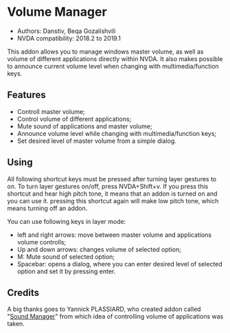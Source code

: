 # Volume Manager #

* Authors: Danstiv, Beqa Gozalishvili
* NVDA compatibility: 2018.2 to 2019.1

This addon allows you to manage windows master volume, as well as volume of different applications directly within NVDA.
It also makes possible to announce current volume level when changing with multimedia/function keys.

## Features ##

* Controll master volume;
* Control volume of different applications;
* Mute sound of applications and master volume;
* Announce volume level while changing with multimedia/function keys;
* Set desired level of master volume from a simple dialog.

## Using ##

All following shortcut keys must be pressed after turning layer gestures to on.
To turn layer gestures on/off, press  NVDA+Shift+v.
If you press this shortcut and hear high pitch tone, it means that an addon is turned on and you can use it. pressing this shortcut again will make low pitch tone, which means turning off an addon.

You can use following keys in layer mode:

* left and right arrows: move between master volume and applications volume controlls;
* Up and down arrows: changes volume of selected option;
* M: Mute sound of selected option;
* Spacebar: opens a dialog, where you can enter desired level of selected option and set it by pressing enter.

## Credits ##

A big thanks goes to Yannick PLASSIARD, who created addon called "[Sound Manager][1]" from which idea of controlling volume of applications was taken.

[1]: https://github.com/yplassiard/nvda-soundmanager
